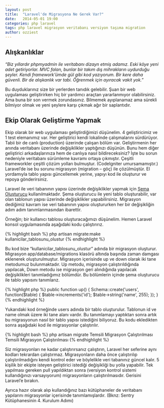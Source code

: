 ```yaml
---
layout: post
title:  "Laravel'de Migrasyona Ne Gerek Var?"
date:   2014-05-01 19:00
categories: php laravel
tags: php laravel migrasyon veritabanı versiyon taşıma migration
author: ozziest
---
```


## Alışkanlıklar

*“Biz yıllardır phpmyadmin ile veritabanı dizayn etmiş adamız. Eski köye yeni adet getiriyorlar. MVC falan, bunlar bir takım dış mihrakların uydurduğu şeyler. Kendi framework’ümde gül gibi kod yazıyorum. Bir kere daha güvenli. Bir de alışkanlık var tabi. Öğrenmek için ayıracak vakit yok.”*

Bu duyduklarınız size bir yerlerden tanıdık gelebilir. Şuan bir web uygulaması geliştirirken hiç bir yardımcı araçtan yararlanmıyor olabilirsiniz. Ama buna bir son vermek zorundasınız. Bilmemek ayıplanamaz ama sürekli bilmiyor olmak ve yeni şeylere karşı çıkmak ağır bir saplantıdır.

## Ekip Olarak Geliştirme Yapmak

Ekip olarak bir web uygulaması geliştirdiğimizi düşünelim. 4 geliştiricimiz ve 1 test elemanımız var. Her geliştirici kendi lokalinde çalışmalarını sürdürüyor. Tabii bir de canlı (production) üzerinde çalışan bölüm var. Geliştirmenin her anında veritabanı üzerinde değişiklikler yaptığınızı düşünün. Bunu hem diğer geliştirici arkadaşlarınıza hem de canlıya nasıl bildireceksiniz? İşte bu sorun nedeniyle veritabanı sürümleme kavramı ortaya çıkmıştır. Çeşitli frameworkler çeşitli çözüm yolları bulmuştur. (CodeIgniter umursamamıştır.) Laravel’de ise bu sorunu migrasyon (migration – göç) ile çözülmüştür. El yordamıyla tablo yapısı güncellemek yerine, yapıyı kod ile oluşturur ve repoya gönderirsiniz.

Laravel ile veri tabanının yapısı üzerinde değişiklikler yapmak için [Şema Oluşturucu](http://laravel.gen.tr/docs/schema) kullanılmaktadır. Şema oluşturucu ile yeni tablo oluşturabilir, var olan tablonun yapısı üzerinde değişiklikler yapabilirsiniz. Migrasyon dediğimiz kavram ise veri tabanının yapısı oluştururken her bir değişikliğin adım adım tanımlanmasından ibarettir.

Örneğin; bir kullanıcı tablosu oluşturacağımızı düşünelim. Hemen Laravel konsol uygulamasında aşağıdaki kodu çalıştırırız.

{% highlight bash %}
php artisan migrate:make kullanicilar_tablosunu_olustur
{% endhighlight %}

Bu kod bize “kullanicilar_tablosunu_olustur” adında bir migrasyon oluşturur. Migrasyon app/database/migrations klasörü altında başında zaman damgası eklenerek oluşturulmuştur. Migrasyon içerisinde up ve down olarak iki tane metodumuz bulunmaktadır. Up metodu, migrasyon çalıştırıldığında yapılacak, Down metodu ise migrasyon geri alındığında yapılacak değişiklikleri tanımladığımız bölümdür. Bu bölümlerin içinde şema oluşturucu ile tablo yapısını tanımlarız.

{% highlight php %}
public function up()
{
   Schema::create('users', function($table)
   {
      $table->increments('id');
      $table->string('name', 255);
   });
}
{% endhighlight %}

Yukarıdaki kod örneğinde users adında bir tablo oluşturulur. Tablonun id ve name olmak üzere iki tane alanı vardır. Bu tanımlamayı yaptıktan sonra artık bu migrasyonun nasıl bir tablo yapısı istediğini biliyoruz. Bu kodu ekledikten sonra aşağıdaki kod ile migrasyonlar çalıştırılır.

{% highlight bash %}
php artisan migrate
Temsili Migrasyon Çalıştırılması
Temsili Migrasyon Çalıştırılması
{% endhighlight %}

Siz migrasyonları ne kadar çalıştırırsanız çalıştırın, Laravel her seferine aynı kodları tekrardan çalıştırmaz. Migrasyonların daha önce çalıştırılıp çalıştırılmadığını kendi kontrol eder ve böylelikle veri tabanınız güncel kalır. 5 kişilik bir ekipte isteyen geliştirici istediği değişikliği bu yolla yapabilir. Tek yapılması gereken pull yapıldıktan sonra (versiyon kontrol sistemi kullandığınızı varsayıyorum) migrasyonların çalıştırılmasıdır. Gerisini Laravel’e bırakın.

Ayrıca hazır olarak alıp kullandığınız bazı kütüphaneler de veritabanı yapılarını migrasyonlar içerisinde tanımlamışlardır. (Bknz: Sentry Kütüphanesinin 4. Kurulum Adımı)

